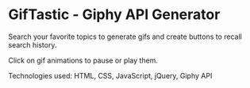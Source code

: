 # GifTastic - Giphy API Generator

Search your favorite topics to generate gifs and create buttons to recall search history. 

Click on gif animations to pause or play them.


Technologies used: HTML, CSS, JavaScript, jQuery, Giphy API
